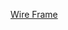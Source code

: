 [Wire Frame](https://miro.com/app/board/uXjVPlSbiYU=/?userEmail=keeanurodriguez@pursuit.org&track=true&utm_source=notification&utm_medium=email&utm_campaign=add-to-board&utm_content=go-to-board&sharingIntentId=3458764546779247840)